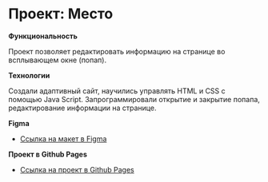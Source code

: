 # Проект: Место

**Функциональность**

Проект позволяет редактировать информацию на странице во всплывающем окне (попап).

**Технологии**

Создали адаптивный сайт, научились управлять HTML и CSS с помощью Java Script. Запрограммировали открытие и закрытие попапа, редактирование информации на странице.

**Figma**

* [Ссылка на макет в Figma](https://www.figma.com/file/2cn9N9jSkmxD84oJik7xL7/JavaScript.-Sprint-4?node-id=0%3A1)

**Проект в Github Pages**

* [Ссылка на проект в Github Pages](https://dashasavostina.github.io/mesto/)